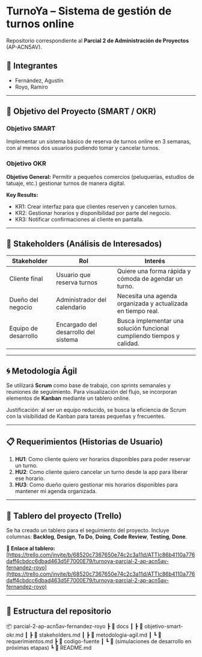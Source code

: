 # TurnoYa – Sistema de gestión de turnos online

Repositorio correspondiente al **Parcial 2 de Administración de Proyectos** (AP-ACN5AV).

## 👥 Integrantes

- Fernández, Agustín
- Royo, Ramiro

---

## 🎯 Objetivo del Proyecto (SMART / OKR)

### Objetivo SMART
Implementar un sistema básico de reserva de turnos online en 3 semanas, con al menos dos usuarios pudiendo tomar y cancelar turnos.

### Objetivo OKR

**Objetivo General:** Permitir a pequeños comercios (peluquerías, estudios de tatuaje, etc.) gestionar turnos de manera digital.

**Key Results:**

- KR1: Crear interfaz para que clientes reserven y cancelen turnos.
- KR2: Gestionar horarios y disponibilidad por parte del negocio.
- KR3: Notificar confirmaciones al cliente en pantalla.

---

## 👤 Stakeholders (Análisis de Interesados)

| Stakeholder       | Rol                                | Interés                                                                 |
|-------------------|-------------------------------------|-------------------------------------------------------------------------|
| Cliente final     | Usuario que reserva turnos          | Quiere una forma rápida y cómoda de agendar un turno.                   |
| Dueño del negocio | Administrador del calendario        | Necesita una agenda organizada y actualizada en tiempo real.           |
| Equipo de desarrollo | Encargado del desarrollo del sistema | Busca implementar una solución funcional cumpliendo tiempos y calidad. |

---

## 🌀 Metodología Ágil

Se utilizará **Scrum** como base de trabajo, con sprints semanales y reuniones de seguimiento. Para visualización del flujo, se incorporan elementos de **Kanban** mediante un tablero online.

Justificación: al ser un equipo reducido, se busca la eficiencia de Scrum con la visibilidad de Kanban para tareas pequeñas y frecuentes.

---

## 📋 Requerimientos (Historias de Usuario)

1. **HU1**: Como cliente quiero ver horarios disponibles para poder reservar un turno.
2. **HU2**: Como cliente quiero cancelar un turno desde la app para liberar ese horario.
3. **HU3**: Como dueño quiero gestionar mis horarios disponibles para mantener mi agenda organizada.

---

## 📌 Tablero del proyecto (Trello)

Se ha creado un tablero para el seguimiento del proyecto. Incluye columnas: **Backlog**, **Design**, **To Do**, **Doing**, **Code Review**, **Testing**, **Done**.

**🔗 Enlace al tablero:**  
[https://trello.com/invite/b/68520c7367650e74c2c3a11d/ATTIc86b4110a776daff4cbdcc6dbad463d5F7000E79/turnoya-parcial-2-ap-acn5av-fernandez-royo](https://trello.com/invite/b/68520c7367650e74c2c3a11d/ATTIc86b4110a776daff4cbdcc6dbad463d5F7000E79/turnoya-parcial-2-ap-acn5av-fernandez-royo)

---

## 📁 Estructura del repositorio
📦 parcial-2-ap-acn5av-fernandez-royo
┣ 📂 docs
┃ ┣ 📄 objetivo-smart-okr.md
┃ ┣ 📄 stakeholders.md
┃ ┣ 📄 metodologia-agil.md
┃ ┗ 📄 requerimientos.md
┣ 📂 codigo-fuente
┃ ┗ 📄 (simulaciones de desarrollo en próximas etapas)
┗ 📄 README.md
